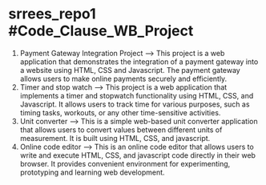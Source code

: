 # srrees_repo1 #Code_Clause_WB_Project
1. Payment Gateway Integration Project --> This project is a web application that demonstrates the integration of a payment gateway into a website using HTML, CSS and Javascript.  The payment gateway allows users to make online payments securely and efficiently.
2. Timer and stop watch --> This project is a web application that implements a timer and stopwatch functionality using HTML, CSS, and Javascript.  It allows users to track time for various purposes, such as timing tasks, workouts, or any other time-sensitive activities.
3. Unit converter --> This is a simple web-based unit converter application that allows users to convert values between different units of measurement.  It is built using HTML, CSS, and javascript.
4. Online code editor --> This is an online code editor that allows users to write and execute HTML, CSS, and javascript code directly in their web browser.  It provides convenient environment for experimenting, prototyping and learning web development.
